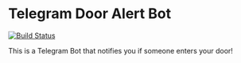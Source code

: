 # Telegram Door Alert Bot

[![Build Status](https://travis-ci.com/blue995/dooralert-telegram-bot.svg?branch=master)](https://travis-ci.com/blue995/dooralert-telegram-bot)

This is a Telegram Bot that notifies you if someone enters your door!
